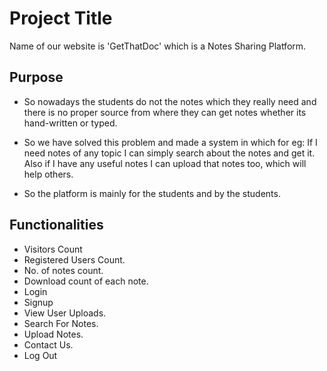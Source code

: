 
# Project Title

Name of our website is 'GetThatDoc' which is a Notes
Sharing Platform.




## Purpose


- So nowadays the students do not the notes which
  they really need and there is no proper source from where 
  they can get notes whether its hand-written or typed.

- So we have solved this problem and made a system in which
  for eg: If I need notes of any topic I can simply search about the notes and get it. Also if I have any useful notes I can upload that notes too, which will help others.

- So the platform is mainly for the students and by the students.

## Functionalities

- Visitors Count
- Registered Users Count.
- No. of notes count.
- Download count of each note.
- Login 
- Signup
- View User Uploads.
- Search For Notes.
- Upload Notes.
- Contact Us.
- Log Out
